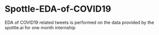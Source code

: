 # Spottle-EDA-of-COVID19
EDA of COVID19 related tweets is performed on the data provided by the spottle.ai for one month internship
